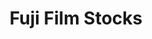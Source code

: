 ---
title: Fuji Film Stocks
path: /film-fuji-stocks
category: 
    - Film Stocks
hashtags:
    - fujifilmc200
    - fujic200
---